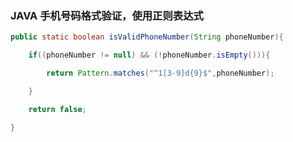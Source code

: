 ### JAVA 手机号码格式验证，使用正则表达式

```java
public static boolean isValidPhoneNumber(String phoneNumber){

	if((phoneNumber != null) && (!phoneNumber.isEmpty())){

		return Pattern.matches("^1[3-9]d{9}$",phoneNumber);

	}

	return false;

}
```